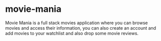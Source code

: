 # movie-mania
Movie Mania is a full stack movies application where you can browse movies and access their information, you can also create an account and add movies to your watchlist and also drop some movie reviews.
